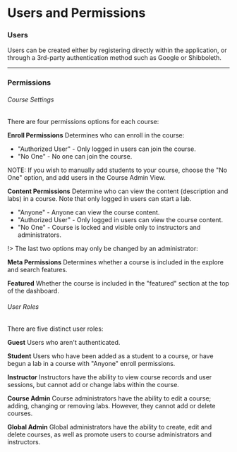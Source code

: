 # Users and Permissions

### Users
Users can be created either by registering directly within the application,
or through a 3rd-party authentication method such as Google or Shibboleth.

---

### Permissions
###### Course Settings
There are four permissions options for each course:

__Enroll Permissions__
Determines who can enroll in the course:

* "Authorized User" - Only logged in users can join the course.
* "No One" - No one can join the course.

NOTE: If you wish to manually add students to your course, choose the
"No One" option, and add users in the Course Admin View.

__Content Permissions__
Determine who can view the content (description and labs) in a course.
Note that only logged in users can start a lab.

* "Anyone" - Anyone can view the course content.
* "Authorized User" - Only logged in users can view the course content.
* "No One" - Course is locked and visible only to instructors and administrators.

!> The last two options may only be changed by an administrator:

__Meta Permissions__
Determines whether a course is included in the explore and search features.

__Featured__
Whether the course is included in the "featured" section at the top of the
dashboard.

###### User Roles
There are five distinct user roles:

__Guest__
Users who aren't authenticated.

__Student__
Users who have been added as a student to a course, or have begun a lab in
a course with "Anyone" enroll permissions.

__Instructor__
Instructors have the ability to view course records and user sessions, but
cannot add or change labs within the course.

__Course Admin__
Course administrators have the ability to edit a course; adding, changing or
removing labs.  However, they cannot add or delete courses.

__Global Admin__
Global administrators have the ability to create, edit and delete courses, as well as promote
users to course administrators and instructors.
